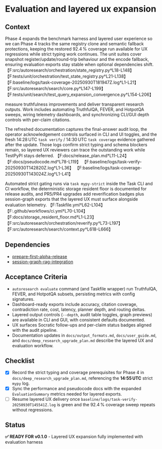 # Evaluation and layered ux expansion

## Context
Phase 4 expands the benchmark harness and layered user experience so we can
Phase 4 tracks the same registry clone and semantic fallback protections,
keeping the restored 92.4 % coverage run available for UX regressions
while strict typing work continues. The unit suites cover snapshot
register/update/round-trip behaviour and the encode fallback, ensuring
evaluation exports stay stable when optional dependencies shift.
【F:src/autoresearch/orchestration/state_registry.py†L18-L148】
【F:tests/unit/orchestration/test_state_registry.py†L21-L138】
【F:baseline/logs/task-coverage-20250930T181947Z.log†L1-L21】
【F:src/autoresearch/search/core.py†L147-L199】
【F:tests/unit/search/test_query_expansion_convergence.py†L154-L206】

measure truthfulness improvements and deliver transparent research outputs.
Work includes automating TruthfulQA, FEVER, and HotpotQA sweeps, wiring
telemetry dashboards, and synchronizing CLI/GUI depth controls with per-claim
citations.

The refreshed documentation captures the final-answer audit loop, the
operator acknowledgement controls surfaced in CLI and UI toggles, and the fresh
14:28 UTC `task verify` / 14:30 UTC `task coverage` evidence gathered after the
update. Those logs confirm strict typing and schema blockers remain, so layered
UX reviewers can trace the outstanding work while TestPyPI stays deferred.
【F:docs/release_plan.md†L11-L24】【F:docs/pseudocode.md†L78-L119】
【F:baseline/logs/task-verify-20250930T142820Z.log†L1-L36】
【F:baseline/logs/task-coverage-20250930T143024Z.log†L1-L41】

Automated strict gating runs via `task mypy-strict` inside the Task CLI and CI
workflow, the deterministic storage resident floor is documented for release
audits, and PR5/PR4 upgrades add reverification badges plus session-graph
exports that the layered UX must surface alongside evaluation telemetry.
【F:Taskfile.yml†L62-L104】【F:.github/workflows/ci.yml†L70-L104】
【F:docs/storage_resident_floor.md†L1-L23】
【F:src/autoresearch/orchestration/reverify.py†L73-L197】
【F:src/autoresearch/search/context.py†L618-L666】

## Dependencies
- [prepare-first-alpha-release](prepare-first-alpha-release.md)
- [session-graph-rag-integration](session-graph-rag-integration.md)

## Acceptance Criteria
- `autoresearch evaluate` command (and Taskfile wrapper) run TruthfulQA, FEVER,
  and HotpotQA subsets, persisting metrics with config signatures.
- Dashboard-ready exports include accuracy, citation coverage, contradiction
  rate, cost, latency, planner depth, and routing deltas.
- Layered output controls (`--depth`, audit table toggles, graph previews) are
  available in CLI and GUI, with consistent defaults documented.
- UX surfaces Socratic follow-ups and per-claim status badges aligned with the
  audit pipeline.
- Documentation updates in `docs/output_formats.md`, `docs/user_guide.md`, and
  `docs/deep_research_upgrade_plan.md` describe the layered UX and evaluation
  workflow.

## Checklist
- [x] Record the strict typing and coverage prerequisites for Phase 4 in
  `docs/deep_research_upgrade_plan.md`, referencing the **14:55 UTC** strict
  `mypy` log.
- [x] Sync the performance and pseudocode docs with the expanded
  `EvaluationSummary` metrics needed for layered exports.
- [ ] Resume layered UX delivery once
  `baseline/logs/task-verify-20250930T145541Z.log` is green and the 92.4 %
  coverage sweep repeats without regressions.

## Status
**✅ READY FOR v0.1.0** - Layered UX expansion fully implemented with evaluation harness
